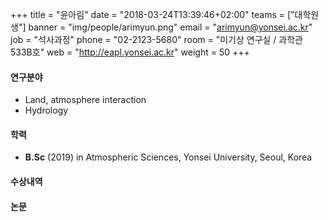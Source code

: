 +++
title = "윤아림"
date = "2018-03-24T13:39:46+02:00"
teams = ["대학원생"]
banner = "img/people/arimyun.png"
email = "arimyun@yonsei.ac.kr"
job = "석사과정"
phone = "02-2123-5680"
room = "미기상 연구실 / 과학관 533B호"
web = "http://eapl.yonsei.ac.kr"
weight = 50
+++

#### 연구분야
 + Land, atmosphere interaction
 + Hydrology

#### 학력
 + **B.Sc** (2019) in Atmospheric Sciences, Yonsei University, Seoul, Korea

#### 수상내역

#### 논문
